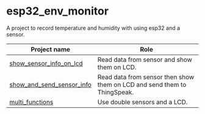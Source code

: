 # esp32_env_monitor

A project to record temperature and humidity with using esp32 and a sensor.

Project name | Role
------------ | ----
[show_sensor_info_on_lcd](./show_sensor_info_on_lcd) | Read data from sensor and show them on LCD.
[show_and_send_sensor_info](./show_and_send_sensor_info) | Read data from sensor then show them on LCD and send them to ThingSpeak.
[multi_functions](./multi_functions) | Use double sensors and a LCD.
